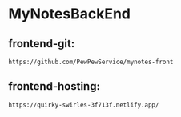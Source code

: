 # MyNotesBackEnd

## frontend-git:
```
https://github.com/PewPewService/mynotes-front
```
## frontend-hosting:
```
https://quirky-swirles-3f713f.netlify.app/
```
